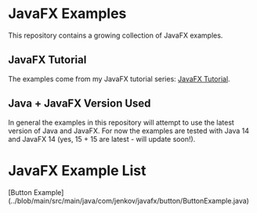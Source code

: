 # JavaFX Examples
This repository contains a growing collection of JavaFX examples. 

## JavaFX Tutorial
The examples come from my JavaFX tutorial series: [JavaFX Tutorial](http://tutorials.jenkov.com).

## Java + JavaFX Version Used
In general the examples in this repository will attempt to use the latest version of Java and JavaFX. 
For now the examples are tested with Java 14 and JavaFX 14 (yes, 15 + 15 are latest - will update soon!).

# JavaFX Example List

[Button Example] (../blob/main/src/main/java/com/jenkov/javafx/button/ButtonExample.java)

